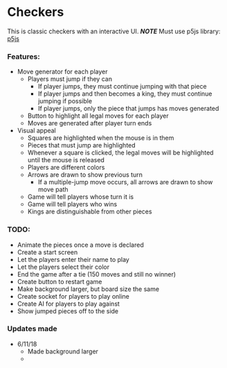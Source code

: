 # Checkers
This is classic checkers with an interactive UI. ***NOTE*** Must use p5js library: <a href="https://p5js.org/download/">p5js</a>

### Features:
- Move generator for each player
  - Players must jump if they can
    - If player jumps, they must continue jumping with that piece
    - If player jumps and then becomes a king, they must continue jumping if possible
    - If player jumps, only the piece that jumps has moves generated
  - Button to highlight all legal moves for each player
  - Moves are generated after player turn ends
- Visual appeal
  - Squares are highlighted when the mouse is in them
  - Pieces that must jump are highlighted
  - Whenever a square is clicked, the legal moves will be highlighted until the mouse is released
  - Players are different colors
  - Arrows are drawn to show previous turn
    - If a multiple-jump move occurs, all arrows are drawn to show move path
  - Game will tell players whose turn it is
  - Game will tell players who wins
  - Kings are distinguishable from other pieces


### TODO:
- Animate the pieces once a move is declared
- Create a start screen
- Let the players enter their name to play
- Let the players select their color
- End the game after a tie (150 moves and still no winner)
- Create button to restart game
- Make background larger, but board size the same
- Create socket for players to play online
- Create AI for players to play against
- Show jumped pieces off to the side

### Updates made
- 6/11/18
  - Made background larger
  -
